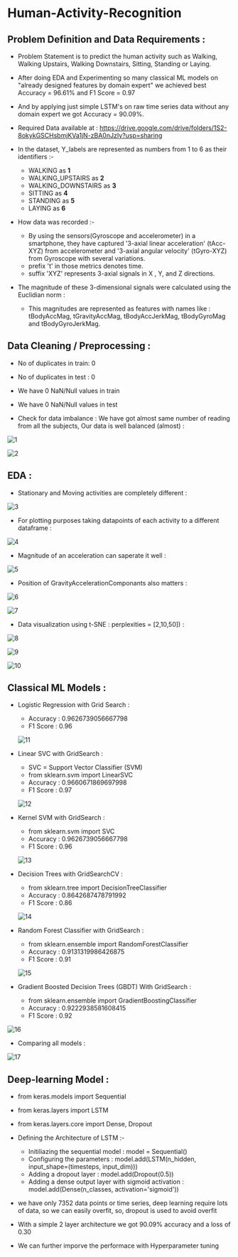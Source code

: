 # Human-Activity-Recognition

## Problem Definition and Data Requirements :

- Problem Statement is to predict the human activity such as Walking, Walking Upstairs, Walking Downstairs, Sitting, Standing or Laying.
- After doing EDA and Experimenting so many classical ML models on "already designed features by domain expert" we achieved best Accuracy = 96.61% and F1 Score = 0.97
- And by applying just simple LSTM's on raw time series data without any domain expert we got Accuracy = 90.09%.
- Required Data available at : https://drive.google.com/drive/folders/1S2-8okykGSCHsbmjKVa1jN-zBA0nJzIy?usp=sharing

- In the dataset, Y_labels are represented as numbers from 1 to 6 as their identifiers :-
    - WALKING as __1__
    - WALKING_UPSTAIRS as __2__
    - WALKING_DOWNSTAIRS as __3__
    - SITTING as __4__
    - STANDING as __5__
    - LAYING as __6__

- How data was recorded :- 
    - By using the sensors(Gyroscope and accelerometer) in a smartphone, they have captured '3-axial linear acceleration' (tAcc-XYZ) from accelerometer and '3-axial angular velocity' (tGyro-XYZ) from Gyroscope with several variations.
    - prefix 't' in those metrics denotes time.
    - suffix 'XYZ' represents 3-axial signals in X , Y, and Z directions.

- The magnitude of these 3-dimensional signals were calculated using the Euclidian norm :
    - This magnitudes are represented as features with names like : tBodyAccMag, tGravityAccMag, tBodyAccJerkMag, tBodyGyroMag and tBodyGyroJerkMag.

## Data Cleaning / Preprocessing :

- No of duplicates in train: 0
- No of duplicates in test : 0
- We have 0 NaN/Null values in train
- We have 0 NaN/Null values in test

- Check for data imbalance : We have got almost same number of reading from all the subjects, Our data is well balanced (almost) :

![1](https://user-images.githubusercontent.com/54996809/154895974-0a66de26-b114-44c0-9111-5baa92007983.png)

![2](https://user-images.githubusercontent.com/54996809/154895981-3976c430-f71d-440d-bb24-454e1a33fef9.png)

## EDA :

- Stationary and Moving activities are completely different :

![3](https://user-images.githubusercontent.com/54996809/154896135-0a96872f-b6cf-40e9-9e3a-415926c6879a.png)

- For plotting purposes taking datapoints of each activity to a different dataframe :

![4](https://user-images.githubusercontent.com/54996809/154896292-73a9cacc-79fe-4377-a368-e0db8bef0042.png)

- Magnitude of an acceleration can saperate it well :

![5](https://user-images.githubusercontent.com/54996809/154896428-86ce20e2-c17a-4bd5-ac00-afdaca365661.png)


- Position of GravityAccelerationComponants also matters :

![6](https://user-images.githubusercontent.com/54996809/154896561-2c6440b9-9ced-4496-8aa9-685c1486d839.png)

![7](https://user-images.githubusercontent.com/54996809/154896643-475ec301-608c-487b-a0bb-2585ba9f4110.png)


- Data visualization using t-SNE : perplexities = [2,10,50]) :

![8](https://user-images.githubusercontent.com/54996809/154896943-6bd330dd-de1d-4c22-bb8b-12af72be9b90.png)

![9](https://user-images.githubusercontent.com/54996809/154896948-0c32cdff-a540-457f-9d76-52a58bce1751.png)

![10](https://user-images.githubusercontent.com/54996809/154896956-4b972557-8034-430b-805a-a48f93ea29ba.png)

## Classical ML Models :

- Logistic Regression with Grid Search :
    - Accuracy : 0.9626739056667798
    - F1 Score : 0.96

    ![11](https://user-images.githubusercontent.com/54996809/154900115-2f89fac1-f73c-40e7-9914-761820bf2b86.png)



- Linear SVC with GridSearch :
    - SVC = Support Vector Classifier (SVM)
    - from sklearn.svm import LinearSVC
    - Accuracy : 0.9660671869697998
    - F1 Score : 0.97

    ![12](https://user-images.githubusercontent.com/54996809/154900129-7b6d01ee-a3d3-412b-a427-ee78ac6993ce.png)



- Kernel SVM with GridSearch :
    - from sklearn.svm import SVC
    - Accuracy : 0.9626739056667798
    - F1 Score : 0.96

    ![13](https://user-images.githubusercontent.com/54996809/154900164-26c50e87-3db8-479c-bc2c-8325576baad3.png)

- Decision Trees with GridSearchCV :
    - from sklearn.tree import DecisionTreeClassifier
    - Accuracy : 0.8642687478791992
    - F1 Score : 0.86

    ![14](https://user-images.githubusercontent.com/54996809/154900187-53df6804-6862-420d-ac99-848ebe2f6990.png)

- Random Forest Classifier with GridSearch :
    - from sklearn.ensemble import RandomForestClassifier
    - Accuracy : 0.9131319986426875
    - F1 Score : 0.91 

    ![15](https://user-images.githubusercontent.com/54996809/154900206-887949a1-f1b7-4139-b13e-daa7b8e6f3a3.png)

- Gradient Boosted Decision Trees (GBDT) With GridSearch :
    - from sklearn.ensemble import GradientBoostingClassifier
    - Accuracy : 0.9222938581608415
    - F1 Score : 0.92 

![16](https://user-images.githubusercontent.com/54996809/154900247-72126344-76b2-4ef6-b30b-4276d77dad25.png)

- Comparing all models :

![17](https://user-images.githubusercontent.com/54996809/154900262-b62fc8db-281d-4e49-be60-349a33273ac7.png)

## Deep-learning Model : 

- from keras.models import Sequential
- from keras.layers import LSTM
- from keras.layers.core import Dense, Dropout

- Defining the Architecture of LSTM :- 
    - Initiliazing the sequential model : model = Sequential()
    - Configuring the parameters : model.add(LSTM(n_hidden, input_shape=(timesteps, input_dim)))
    - Adding a dropout layer : model.add(Dropout(0.5))
    - Adding a dense output layer with sigmoid activation : model.add(Dense(n_classes, activation='sigmoid'))

- we have only 7352 data points or time series, deep learning require lots of data, so we can easily overfit, so, dropout is used to avoid overfit
- With a simple 2 layer architecture we got 90.09% accuracy and a loss of 0.30
- We can further imporve the performace with Hyperparameter tuning





